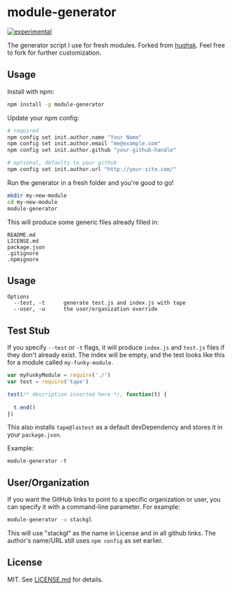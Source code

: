 # module-generator 
[![experimental](http://badges.github.io/stability-badges/dist/experimental.svg)](http://github.com/badges/stability-badges)

The generator script I use for fresh modules. Forked from [hughsk](https://github.com/hughsk/module-generator). Feel free to fork for further customization.

## Usage

Install with npm:

``` bash
npm install -g module-generator
```

Update your npm config:

```bash
# required
npm config set init.author.name "Your Name"
npm config set init.author.email "me@example.com"
npm config set init.author.github "your-github-handle"

# optional, defaults to your github
npm config set init.author.url "http://your-site.com/"
```

Run the generator in a fresh folder and you're good to go!

``` bash
mkdir my-new-module
cd my-new-module
module-generator
```

This will produce some generic files already filled in:

```
README.md
LICENSE.md
package.json
.gitignore
.npmignore
```

## Usage

```
Options
  --test, -t      generate test.js and index.js with tape
  --user, -u      the user/organization override
```

## Test Stub

If you specify `--test` or `-t` flags, it will produce `index.js` and `test.js` files if they don't already exist. The index will be empty, and the test looks like this for a module called `my-funky-module`.

```js
var myFunkyModule = require('./')
var test = require('tape')

test(/* description inserted here */, function(t) {
  
  t.end()
})
```

This also installs `tape@lastest` as a default devDependency and stores it in your `package.json`. 

Example:
 
```module-generator -t```

## User/Organization

If you want the GitHub links to point to a specific organization or user, you can specify it with a command-line parameter. For example:

```sh
module-generator -u stackgl
```

This will use "stackgl" as the name in License and in all github links. The author's name/URL still uses `npm config` as set earlier. 

## License

MIT. See [LICENSE.md](http://github.com/mattdesl/module-generator/blob/master/LICENSE.md) for details.
